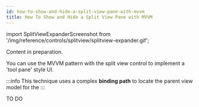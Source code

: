 ```yaml
---
id: how-to-show-and-hide-a-split-view-pane-with-mvvm
title: How To Show and Hide a Split View Pane with MVVM
---
```


import SplitViewExpanderScreenshot from '/img/reference/controls/splitview/splitview-expander.gif';

Content in preparation.

You can use the MVVM pattern with the split view control to implement a 'tool pane' style UI.

:::info
This technique uses a complex **binding path** to locate the parent view model for the 
:::

TO DO

<img src={SplitViewExpanderScreenshot} alt=""/>

